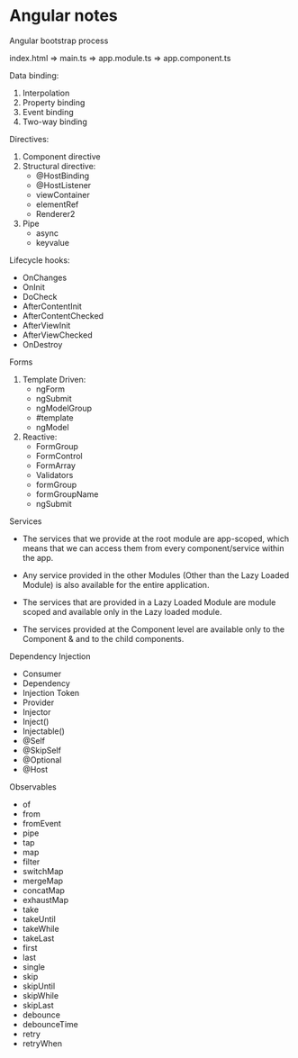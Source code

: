 # Angular notes

Angular bootstrap process

index.html => main.ts => app.module.ts => app.component.ts

Data binding:

1. Interpolation
2. Property binding
3. Event binding
4. Two-way binding

Directives:

1. Component directive
2. Structural directive:
   - @HostBinding
   - @HostListener
   - viewContainer
   - elementRef
   - Renderer2
3. Pipe
   - async
   - keyvalue

Lifecycle hooks:
   - OnChanges
   - OnInit
   - DoCheck
   - AfterContentInit
   - AfterContentChecked
   - AfterViewInit
   - AfterViewChecked
   - OnDestroy

Forms
   1. Template Driven:
      - ngForm
      - ngSubmit
      - ngModelGroup
      - #template
      - ngModel
   2. Reactive:
        - FormGroup
        - FormControl
        - FormArray
        - Validators
        - formGroup
        - formGroupName
        - ngSubmit

Services

- The services that we provide at the root module are app-scoped, which means that we can access them from every component/service within the app.

- Any service provided in the other Modules (Other than the Lazy Loaded Module) is also available for the entire application.

- The services that are provided in a Lazy Loaded Module are module scoped and available only in the Lazy loaded module.

- The services provided at the Component level are available only to the Component & and to the child components.

Dependency Injection

- Consumer
- Dependency
- Injection Token
- Provider
- Injector
- Inject()
- Injectable()
- @Self
- @SkipSelf
- @Optional
- @Host

Observables

- of
- from
- fromEvent
- pipe
- tap
- map
- filter
- switchMap
- mergeMap
- concatMap
- exhaustMap
- take
- takeUntil
- takeWhile
- takeLast
- first
- last
- single
- skip
- skipUntil
- skipWhile
- skipLast
- debounce
- debounceTime
- retry
- retryWhen
